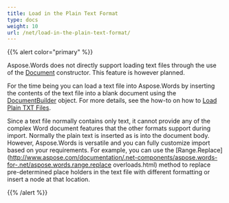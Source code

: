 ```yaml
---
title: Load in the Plain Text Format
type: docs
weight: 10
url: /net/load-in-the-plain-text-format/
---
```


{{% alert color="primary" %}} 

Aspose.Words does not directly support loading text files through the use of the [Document](http://www.aspose.com/documentation/.net-components/aspose.words-for-.net/aspose.words.document.html) constructor. This feature is however planned.

For the time being you can load a text file into Aspose.Words by inserting the contents of the text file into a blank document using the [DocumentBuilder](http://www.aspose.com/documentation/.net-components/aspose.words-for-.net/aspose.words.documentbuilder.html) object. For more details, see the how-to on how to [Load Plain TXT Files](/pages/createpage.action?spaceKey=wordsnet&title=How+To+Load+Plain+Text+TXT+Files&linkCreation=true&fromPageId=2595970).

Since a text file normally contains only text, it cannot provide any of the complex Word document features that the other formats support during import. Normally the plain text is inserted as is into the document body. However, Aspose.Words is versatile and you can fully customize import based on your requirements. For example, you can use the [Range.Replace](http://www.aspose.com/documentation/.net-components/aspose.words-for-.net/aspose.words.range.replace overloads.html) method to replace pre-determined place holders in the text file with different formatting or insert a node at that location.

{{% /alert %}}

